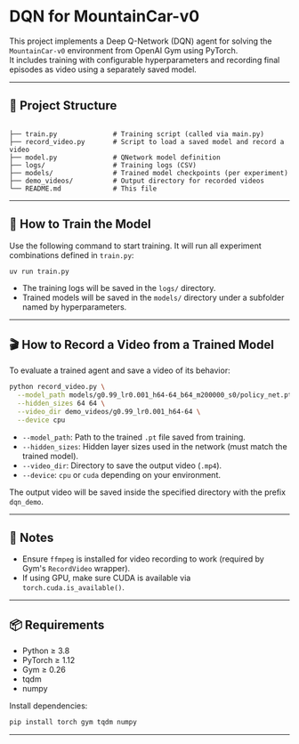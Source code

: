 # DQN for MountainCar-v0

This project implements a Deep Q-Network (DQN) agent for solving the `MountainCar-v0` environment from OpenAI Gym using PyTorch.  
It includes training with configurable hyperparameters and recording final episodes as video using a separately saved model.

---

## 📁 Project Structure

```

├── train.py              # Training script (called via main.py)
├── record_video.py       # Script to load a saved model and record a video
├── model.py              # QNetwork model definition
├── logs/                 # Training logs (CSV)
├── models/               # Trained model checkpoints (per experiment)
├── demo_videos/          # Output directory for recorded videos
└── README.md             # This file

```

---

## 🚀 How to Train the Model

Use the following command to start training. It will run all experiment combinations defined in `train.py`:

```bash
uv run train.py
```

* The training logs will be saved in the `logs/` directory.
* Trained models will be saved in the `models/` directory under a subfolder named by hyperparameters.

---

## 🎬 How to Record a Video from a Trained Model

To evaluate a trained agent and save a video of its behavior:

```bash
python record_video.py \
  --model_path models/g0.99_lr0.001_h64-64_b64_m200000_s0/policy_net.pt \
  --hidden_sizes 64 64 \
  --video_dir demo_videos/g0.99_lr0.001_h64-64 \
  --device cpu
```

* `--model_path`: Path to the trained `.pt` file saved from training.
* `--hidden_sizes`: Hidden layer sizes used in the network (must match the trained model).
* `--video_dir`: Directory to save the output video (`.mp4`).
* `--device`: `cpu` or `cuda` depending on your environment.

The output video will be saved inside the specified directory with the prefix `dqn_demo`.

---

## 📝 Notes

* Ensure `ffmpeg` is installed for video recording to work (required by Gym's `RecordVideo` wrapper).
* If using GPU, make sure CUDA is available via `torch.cuda.is_available()`.

---

## 📦 Requirements

* Python ≥ 3.8
* PyTorch ≥ 1.12
* Gym ≥ 0.26
* tqdm
* numpy

Install dependencies:

```bash
pip install torch gym tqdm numpy
```

---

